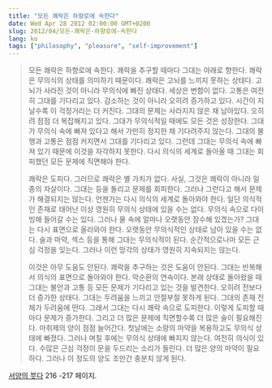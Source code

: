 ```yaml
---
title: "모든 쾌락은 하향로에 속한다"
date: Wed Apr 28 2012 02:00:00 GMT+0200
slug: 2012/04/모든-쾌락은-하향로에-속한다
lang: ko
tags: ["philosophy", "pleasure", "self-improvement"]
---
```


> 모든 쾌락은 하향로에 속한다. 쾌락을 추구할 때마다 그대는 아래로 향한다. 쾌락은 무의식의 상태를 의미하기 때문이다. 쾌락은 고뇌를 느끼지 못하는 상태다. 고뇌가 사라진 것이 아니라 무의식에 빠진 상태다. 세상은 변함이 없다. 고통은 여전히 그대를 기다리고 있다. 감소하는 것이 아니라 오히려 증가하고 있다. 시간이 지날수록 이 걱정거리는 더 커진다. 그대의 문제는 사라지지 않은 채 남아있다. 오히려 점점 더 복잡해지고 있다. 그대가 무의식적일 때에도 모든 것은 성장한다. 그대가 무의식 속에 빠져 있다고 해서 가만히 정지한 채 기다려주지 않는다. 그대의 불행과 고통은 점점 커지면서 그대를 기다리고 있다. 그런데 그대는 무의식 속에 빠져 있기 때문에 이것을 자각하지 못한다. 다시 의식의 세계로 돌아올 때 그대는 회피했던 모든 문제에 직면해야 한다.
> 
> 쾌락은 도피다. 그러므로 쾌락은 별 가치가 없다. 사실, 그것은 쾌락이 아니라 일종의 자살이다. 그대는 등을 돌리고 문제를 회피한다. 그러나 그런다고 해서 문제가 해결되지는 않는다. 언젠가는 다시 의식의 세계로 돌아와야 한다. 일단 의식적인 존재로 태어난 이상 영원히 무의식 상태에 있을 수는 없다. 무의식 속으로 다이빙해 들어갈 수는 있다. 그러나 물 속에 얼마나 오랫동안 잠수해 있겠는가? 그대는 다시 표면으로 올라와야 한다. 오랫동안 무의식적인 상태로 남아 있을 수는 없다. 술과 마약, 섹스 등을 통해 그대는 무의식적이 된다. 순간적으로나마 모든 근심 걱정을 잊는다. 그러나 이런 망각의 상태가 영원히 지속되지는 않는다.
> 
> 이것은 아무 도움도 안된다. 쾌락을 추구하는 것은 도움이 안된다. 그대는 반복해서 의식의 표면으로 돌아와야 한다. 악순환의 연속이다. 본래 상태로 돌아왔을 때 그대는 불안과 고통 등 모든 문제가 기다리고 있는 것을 발견한다. 오히려 전보다 더 증가한 상태다. 그대는 두려움을 느끼고 안절부절 못하게 된다. 그대의 존재 전체가 두려움에 떤다. 그래서 그대는 다시 쾌락 속으로 도피한다. 이렇게 도피할 때마다 문제가 증가한다. 그리고 더 많은 문제에 직면할수록 더 많은 술이 필요해진다. 마취제의 양이 점점 늘어간다. 첫날에는 소량의 마약을 복용하고도 무의식 상태에 빠졌다. 그러나 며칠 후에는 무의식 상태에 빠지지 않는다. 여전히 의식이 있다. 수많은 근심 걱정이 문을 두드리는 소리가 들린다. 더 많은 양의 마약이 필요하다. 그러나 이 정도의 양도 조만간 충분치 않게 된다.

[서양의 붓다](http://www.yes24.com/24/Goods/131985?Acode=101) 216 -217 페이지.
